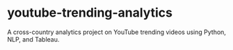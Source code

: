 # youtube-trending-analytics
A cross-country analytics project on YouTube trending videos using Python, NLP, and Tableau.
